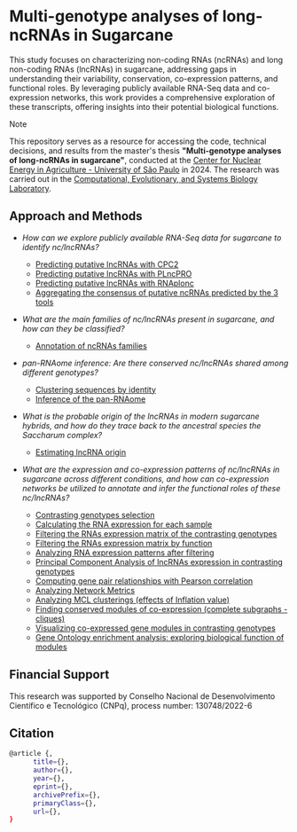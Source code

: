 # Multi-genotype analyses of long-ncRNAs in Sugarcane

This study focuses on characterizing non-coding RNAs (ncRNAs) and long non-coding RNAs (lncRNAs) in sugarcane, addressing gaps in understanding their variability, conservation, co-expression patterns, and functional roles. By leveraging publicly available RNA-Seq data and co-expression networks, this work provides a comprehensive exploration of these transcripts, offering insights into their potential biological functions.

>[!NOTE]
>This repository serves as a resource for accessing the code, technical decisions, and results from the master's thesis **"Multi-genotype analyses of long-ncRNAs in sugarcane"**, conducted at the [Center for Nuclear Energy in Agriculture - University of São Paulo](http://www.cena.usp.br/) in 2024. The research was carried out in the [Computational, Evolutionary, and Systems Biology Laboratory](https://labbces.cena.usp.br/).

## Approach and Methods

* *How can we explore publicly available RNA-Seq data for sugarcane to identify nc/lncRNAs?*
  * [Predicting putative lncRNAs with CPC2](https://github.com/labbces/sugarcane_RNAome/wiki/Predicting-putative-lncRNAs-with-CPC2)
  * [Predicting putative lncRNAs with PLncPRO](https://github.com/labbces/sugarcane_RNAome/wiki/Predicting-putative-lncRNAs-with-PLncPRO)
  * [Predicting putative lncRNAs with RNAplonc](https://github.com/labbces/sugarcane_RNAome/wiki/Predicting-putative-lncRNAs-with-RNAplonc)
  * [Aggregating the consensus of putative ncRNAs predicted by the 3 tools](https://github.com/labbces/sugarcane_RNAome/wiki/Aggregating-the-consensus-of-putative-ncRNAs-predicted-by-the-3-tools)

* *What are the main families of nc/lncRNAs present in sugarcane, and how can they be classified?*
  * [Annotation of ncRNAs families](https://github.com/labbces/sugarcane_RNAome/wiki/Annotation-of-ncRNAs-families)

* *pan-RNAome inference: Are there conserved nc/lncRNAs shared among different genotypes?*
  * [Clustering sequences by identity](https://github.com/labbces/sugarcane_RNAome/wiki/Clustering-sequences-by-identity)
  * [Inference of the pan-RNAome](https://github.com/labbces/sugarcane_RNAome/wiki/Inference-of-the-pan%E2%80%90ncRNAome)

* *What is the probable origin of the lncRNAs in modern sugarcane hybrids, and how do they trace back to the ancestral species the Saccharum complex?*
  * [Estimating lncRNA origin](https://github.com/labbces/sugarcane_RNAome/wiki/Estimating-lncRNA-origin)

* *What are the expression and co-expression patterns of nc/lncRNAs in sugarcane across different conditions, and how can co-expression networks be utilized to annotate and infer the functional roles of these nc/lncRNAs?*
  * [Contrasting genotypes selection](https://github.com/labbces/sugarcane_RNAome/wiki/Contrasting-genotypes-selection)
  * [Calculating the RNA expression for each sample](https://github.com/labbces/sugarcane_RNAome/wiki/Calculating-the-RNA-expression-for-each-sample)
  * [Filtering the RNAs expression matrix of the contrasting genotypes](https://github.com/labbces/sugarcane_RNAome/wiki/Filtering-the-RNAs-expression-matrix-of-the-contrasting-genotypes)
  * [Filtering the RNAs expression matrix by function](https://github.com/labbces/sugarcane_RNAome/wiki/Filtering-the-RNAs-expression-matrix-by-function)
  * [Analyzing RNA expression patterns after filtering](https://github.com/labbces/sugarcane_RNAome/wiki/Analyzing-RNA-expression-patterns-after-filtering)
  * [Principal Component Analysis of lncRNAs expression in contrasting genotypes](https://github.com/labbces/sugarcane_RNAome/wiki/Principal-Component-Analysis-of-lncRNAs-expression-in-contrasting-genotypes)
  * [Computing gene pair relationships with Pearson correlation](https://github.com/labbces/sugarcane_RNAome/wiki/Computing-gene-pair-relationships-with-Pearson-correlation)
  * [Analyzing Network Metrics](https://github.com/labbces/sugarcane_RNAome/wiki/Analyzing-Network-Metrics)
  * [Analyzing MCL clusterings (effects of Inflation value)](https://github.com/labbces/sugarcane_RNAome/wiki/Analyzing-MCL-clusterings-(effects-of-Inflation-value))
  * [Finding conserved modules of co-expression (complete subgraphs - cliques)](https://github.com/labbces/sugarcane_RNAome/wiki/Finding-conserved-modules-of-co%E2%80%90expression-(complete-subgraphs-%E2%80%90-cliques))
  * [Visualizing co-expressed gene modules in contrasting genotypes](https://github.com/labbces/sugarcane_RNAome/wiki/Visualizing-co%E2%80%90expressed-gene-modules-in-contrasting-genotypes)
  * [Gene Ontology enrichment analysis: exploring biological function of modules](https://github.com/labbces/sugarcane_RNAome/wiki/Gene-Ontology-enrichment-analysis:-exploring-biological-function-of-modules)

## Financial Support

This research was supported by Conselho Nacional de Desenvolvimento Científico e Tecnológico (CNPq), process number: 130748/2022-6

## Citation
```bash
@article {,
      title={}, 
      author={},
      year={},
      eprint={},
      archivePrefix={},
      primaryClass={},
      url={}, 
}
```
